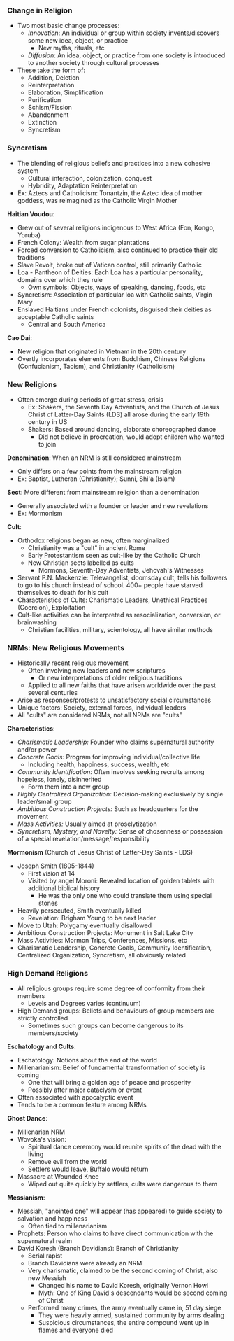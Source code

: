 ### Change in Religion
 - Two most basic change processes:
	 - *Innovation*: An individual or group within society invents/discovers some new idea, object, or practice
		 - New myths, rituals, etc
	 - *Diffusion*: An idea, object, or practice from one society is introduced to another society through cultural processes
 - These take the form of:
	 - Addition, Deletion
	 - Reinterpretation
	 - Elaboration, Simplification
	 - Purification
	 - Schism/Fission
	 - Abandonment
	 - Extinction
	 - Syncretism

### Syncretism
 - The blending of religious beliefs and practices into a new cohesive system
	 - Cultural interaction, colonization, conquest
	 - Hybridity, Adaptation Reinterpretation
 - Ex: Aztecs and Catholicism: Tonantzin, the Aztec idea of mother goddess, was reimagined as the Catholic Virgin Mother

**Haitian Voudou**:
 - Grew out of several religions indigenous to West Africa (Fon, Kongo, Yoruba)
 - French Colony: Wealth from sugar plantations
 - Forced conversion to Catholicism, also continued to practice their old traditions
 - Slave Revolt, broke out of Vatican control, still primarily Catholic
 - Loa - Pantheon of Deities: Each Loa has a particular personality, domains over which they rule
	 - Own symbols: Objects, ways of speaking, dancing, foods, etc
 - Syncretism: Association of particular loa with Catholic saints, Virgin Mary
 - Enslaved Haitians under French colonists, disguised their deities as acceptable Catholic saints
	 - Central and South America

**Cao Dai**:
 - New religion that originated in Vietnam in the 20th century
 - Overtly incorporates elements from Buddhism, Chinese Religions (Confucianism, Taoism), and Christianity (Catholicism)

### New Religions
 - Often emerge during periods of great stress, crisis
	 - Ex: Shakers, the Seventh Day Adventists, and the Church of Jesus Christ of Latter-Day Saints (LDS) all arose during the early 19th century in US
	 - Shakers: Based around dancing, elaborate choreographed dance
		 - Did not believe in procreation, would adopt children who wanted to join

**Denomination**: When an NRM is still considered mainstream
 - Only differs on a few points from the mainstream religion
 - Ex: Baptist, Lutheran (Christianity); Sunni, Shi'a (Islam)

**Sect**: More different from mainstream religion than a denomination
 - Generally associated with a founder or leader and new revelations
 - Ex: Mormonism

**Cult**: 
 - Orthodox religions began as new, often marginalized
	 - Christianity was a "cult" in ancient Rome
	 - Early Protestantism seen as cult-like by the Catholic Church
	 - New Christian sects labelled as cults
		 - Mormons, Seventh-Day Adventists, Jehovah's Witnesses
 - Servant P.N. Mackenzie: Televangelist, doomsday cult, tells his followers to go to his church instead of school. 400+ people have starved themselves to death for his cult
 - Characteristics of Cults: Charismatic Leaders, Unethical Practices (Coercion), Exploitation
 - Cult-like activities can be interpreted as resocialization, conversion, or brainwashing
	 - Christian facilities, military, scientology, all have similar methods

### NRMs: New Religious Movements
 - Historically recent religious movement
	 - Often involving new leaders and new scriptures
		 - Or new interpretations of older religious traditions
	 - Applied to all new faiths that have arisen worldwide over the past several centuries
 - Arise as responses/protests to unsatisfactory social circumstances
 - Unique factors: Society, external forces, individual leaders
 - All "cults" are considered NRMs, not all NRMs are "cults"

**Characteristics**:
 - *Charismatic Leadership:* Founder who claims supernatural authority and/or power
 - *Concrete Goals:* Program for improving individual/collective life
	 - Including health, happiness, success, wealth, etc
 - *Community Identification:* Often involves seeking recruits among hopeless, lonely, disinherited
	 - Form them into a new group
 - *Highly Centralized Organization:* Decision-making exclusively by single leader/small group
 - *Ambitious Construction Projects:* Such as headquarters for the movement
 - *Mass Activities:* Usually aimed at proselytization
 - *Syncretism, Mystery, and Novelty:* Sense of chosenness or possession of a special revelation/message/responsibility

**Mormonism** (Church of Jesus Christ of Latter-Day Saints - LDS)
 - Joseph Smith (1805-1844)
	 - First vision at 14
	 - Visited by angel Moroni: Revealed location of golden tablets with additional biblical history
		 - He was the only one who could translate them using special stones
 - Heavily persecuted, Smith eventually killed
	 - Revelation: Brigham Young to be next leader
 - Move to Utah: Polygamy eventually disallowed
 - Ambitious Construction Projects: Monument in Salt Lake City
 - Mass Activities: Mormon Trips, Conferences, Missions, etc
 - Charismatic Leadership, Concrete Goals, Community Identification, Centralized Organization, Syncretism, all obviously related

### High Demand Religions
 - All religious groups require some degree of conformity from their members
	 - Levels and Degrees varies (continuum)
 - High Demand groups: Beliefs and behaviours of group members are strictly controlled
	 - Sometimes such groups can become dangerous to its members/society

**Eschatology and Cults**:
 - Eschatology: Notions about the end of the world
 - Millenarianism: Belief of fundamental transformation of society is coming
	 - One that will bring a golden age of peace and prosperity
	 - Possibly after major cataclysm or event
 - Often associated with apocalyptic event
 - Tends to be a common feature among NRMs

**Ghost Dance**:
 - Millenarian NRM
 - Wovoka's vision:
	 - Spiritual dance ceremony would reunite spirits of the dead with the living
	 - Remove evil from the world
	 - Settlers would leave, Buffalo would return
 - Massacre at Wounded Knee
	 - Wiped out quite quickly by settlers, cults were dangerous to them

**Messianism**:
 - Messiah, "anointed one" will appear (has appeared) to guide society to salvation and happiness
	 - Often tied to millenarianism
 - Prophets: Person who claims to have direct communication with the supernatural realm
 - David Koresh (Branch Davidians): Branch of Christianity
	 - Serial rapist
	 - Branch Davidians were already an NRM
	 - Very charismatic, claimed to be the second coming of Christ, also new Messiah
		 - Changed his name to David Koresh, originally Vernon Howl
		 - Myth: One of King David's descendants would be second coming of Christ
	 - Performed many crimes, the army eventually came in, 51 day siege
		 - They were heavily armed, sustained community by arms dealing
		 - Suspicious circumstances, the entire compound went up in flames and everyone died

